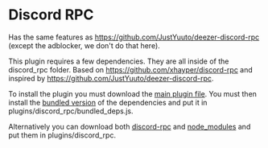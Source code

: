# Discord RPC
Has the same features as https://github.com/JustYuuto/deezer-discord-rpc (except the adblocker, we don't do that here).

This plugin requires a few dependencies. They are all inside of the discord_rpc folder. Based on https://github.com/xhayper/discord-rpc and inspired by https://github.com/JustYuuto/deezer-discord-rpc.

To install the plugin you must download the [main plugin file](https://github.com/bababoi-2/DeezMod/blob/main/plugins/discord_rpc/discord_rpc.js). You must then install the [bundled version](https://github.com/bababoi-2/DeezMod/blob/main/plugins/discord_rpc/discord_rpc/bundled_deps.js) of the dependencies and put it in plugins/discord_rpc/bundled_deps.js.

Alternatively you can download both [discord-rpc](https://github.com/bababoi-2/DeezMod/tree/main/plugins/discord_rpc/discord_rpc/discord-rpc) and [node_modules](https://github.com/bababoi-2/DeezMod/tree/main/plugins/discord_rpc/discord_rpc/node_modules) and put them in plugins/discord_rpc.